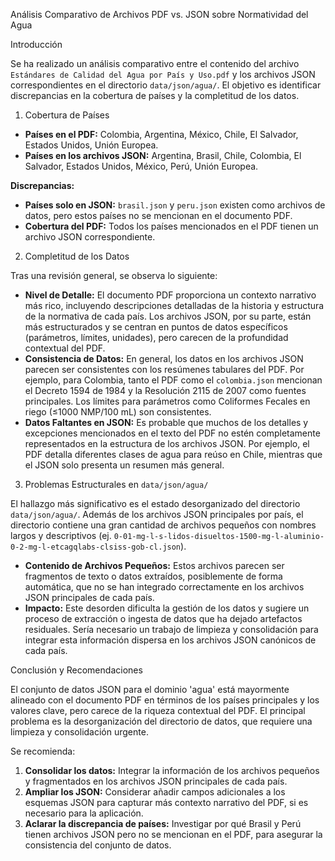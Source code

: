 Análisis Comparativo de Archivos PDF vs. JSON sobre Normatividad del Agua

Introducción

Se ha realizado un análisis comparativo entre el contenido del archivo `Estándares de Calidad del Agua por País y Uso.pdf` y los archivos JSON correspondientes en el directorio `data/json/agua/`. El objetivo es identificar discrepancias en la cobertura de países y la completitud de los datos.

1. Cobertura de Países

*   **Países en el PDF:** Colombia, Argentina, México, Chile, El Salvador, Estados Unidos, Unión Europea.
*   **Países en los archivos JSON:** Argentina, Brasil, Chile, Colombia, El Salvador, Estados Unidos, México, Perú, Unión Europea.

**Discrepancias:**

*   **Países solo en JSON:** `brasil.json` y `peru.json` existen como archivos de datos, pero estos países no se mencionan en el documento PDF.
*   **Cobertura del PDF:** Todos los países mencionados en el PDF tienen un archivo JSON correspondiente.

2. Completitud de los Datos

Tras una revisión general, se observa lo siguiente:

*   **Nivel de Detalle:** El documento PDF proporciona un contexto narrativo más rico, incluyendo descripciones detalladas de la historia y estructura de la normativa de cada país. Los archivos JSON, por su parte, están más estructurados y se centran en puntos de datos específicos (parámetros, límites, unidades), pero carecen de la profundidad contextual del PDF.
*   **Consistencia de Datos:** En general, los datos en los archivos JSON parecen ser consistentes con los resúmenes tabulares del PDF. Por ejemplo, para Colombia, tanto el PDF como el `colombia.json` mencionan el Decreto 1594 de 1984 y la Resolución 2115 de 2007 como fuentes principales. Los límites para parámetros como Coliformes Fecales en riego (≤1000 NMP/100 mL) son consistentes.
*   **Datos Faltantes en JSON:** Es probable que muchos de los detalles y excepciones mencionados en el texto del PDF no estén completamente representados en la estructura de los archivos JSON. Por ejemplo, el PDF detalla diferentes clases de agua para reúso en Chile, mientras que el JSON solo presenta un resumen más general.

3. Problemas Estructurales en `data/json/agua/`

El hallazgo más significativo es el estado desorganizado del directorio `data/json/agua/`. Además de los archivos JSON principales por país, el directorio contiene una gran cantidad de archivos pequeños con nombres largos y descriptivos (ej. `0-01-mg-l-s-lidos-disueltos-1500-mg-l-aluminio-0-2-mg-l-etcagqlabs-clsiss-gob-cl.json`).

*   **Contenido de Archivos Pequeños:** Estos archivos parecen ser fragmentos de texto o datos extraídos, posiblemente de forma automática, que no se han integrado correctamente en los archivos JSON principales de cada país.
*   **Impacto:** Este desorden dificulta la gestión de los datos y sugiere un proceso de extracción o ingesta de datos que ha dejado artefactos residuales. Sería necesario un trabajo de limpieza y consolidación para integrar esta información dispersa en los archivos JSON canónicos de cada país.

Conclusión y Recomendaciones

El conjunto de datos JSON para el dominio 'agua' está mayormente alineado con el documento PDF en términos de los países principales y los valores clave, pero carece de la riqueza contextual del PDF. El principal problema es la desorganización del directorio de datos, que requiere una limpieza y consolidación urgente.

Se recomienda:

1.  **Consolidar los datos:** Integrar la información de los archivos pequeños y fragmentados en los archivos JSON principales de cada país.
2.  **Ampliar los JSON:** Considerar añadir campos adicionales a los esquemas JSON para capturar más contexto narrativo del PDF, si es necesario para la aplicación.
3.  **Aclarar la discrepancia de países:** Investigar por qué Brasil y Perú tienen archivos JSON pero no se mencionan en el PDF, para asegurar la consistencia del conjunto de datos.